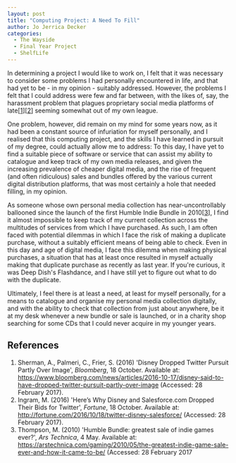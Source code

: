 ```yaml
---
layout: post
title: "Computing Project: A Need To Fill"
author: Jo Jerrica Decker
categories:
  - The Wayside
  - Final Year Project
  - ShelfLife
---
```


In determining a project I would like to work on, I felt that it was necessary to consider some problems I had personally encountered in life, and that had yet to be - in my opinion - suitably addressed. However, the problems I felt that I could address were few and far between, with the likes of, say, the harassment problem that plagues proprietary social media platforms of late[[1]][[2]] seeming somewhat out of my own league.


One problem, however, did remain on my mind for some years now, as it had been a constant source of infuriation for myself personally, and I realised that this computing project, and the skills I have learned in pursuit of my degree, could actually allow me to address: To this day, I have yet to find a suitable piece of software or service that can assist my ability to catalogue and keep track of my own media releases, and given the increasing prevalence of cheaper digital media, and the rise of frequent (and often ridiculous) sales and bundles offered by the various current digital distribution platforms, that was most certainly a hole that needed filling, in my opinion.


As someone whose own personal media collection has near-uncontrollably ballooned since the launch of the first Humble Indie Bundle in 2010[[3]], I find it almost impossible to keep track of my current collection across the multitudes of services from which I have purchased. As such, I am often faced with potential dilemmas in which I face the risk of making a duplicate purchase, without a suitably efficient means of being able to check. Even in this day and age of digital media, I face this dilemma when making physical purchases, a situation that has at least once resulted in myself actually making that duplicate purchase as recently as last year. If you're curious, it was Deep Dish's Flashdance, and I have still yet to figure out what to do with the duplicate.


Ultimately, I feel there is at least a need, at least for myself personally, for a means to catalogue and organise my personal media collection digitally, and with the ability to check that collection from just about anywhere, be it at my desk whenever a new bundle or sale is launched, or in a charity shop searching for some CDs that I could never acquire in my younger years.


## References


1. Sherman, A., Palmeri, C., Frier, S. (2016) 'Disney Dropped Twitter Pursuit Partly Over Image', *Bloomberg*, 18 October. Available at: https://www.bloomberg.com/news/articles/2016-10-17/disney-said-to-have-dropped-twitter-pursuit-partly-over-image (Accessed: 28 February 2017).
2. Ingram, M. (2016) 'Here’s Why Disney and Salesforce.com Dropped Their Bids for Twitter', *Fortune*, 18 October. Available at: http://fortune.com/2016/10/18/twitter-disney-salesforce/ (Accessed: 28 February 2017).
3. Thompson, M. (2010) 'Humble Bundle: greatest sale of indie games ever?', *Ars Technica*, 4 May. Available at: https://arstechnica.com/gaming/2010/05/the-greatest-indie-game-sale-ever-and-how-it-came-to-be/ (Accessed: 28 February 2017

[1]: https://www.bloomberg.com/news/articles/2016-10-17/disney-said-to-have-dropped-twitter-pursuit-partly-over-image
[2]: http://fortune.com/2016/10/18/twitter-disney-salesforce/
[3]: https://arstechnica.com/gaming/2010/05/the-greatest-indie-game-sale-ever-and-how-it-came-to-be/

